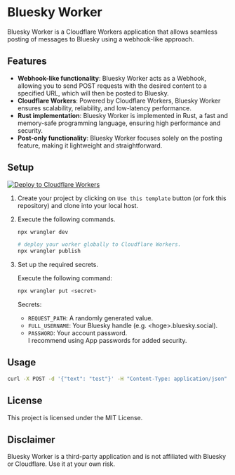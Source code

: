 # Bluesky Worker

Bluesky Worker is a Cloudflare Workers application that allows seamless posting of messages to Bluesky using a webhook-like approach.

## Features

- **Webhook-like functionality**: Bluesky Worker acts as a Webhook, allowing you to send POST requests with the desired content to a specified URL, which will then be posted to Bluesky.
- **Cloudflare Workers**: Powered by Cloudflare Workers, Bluesky Worker ensures scalability, reliability, and low-latency performance.
- **Rust implementation**: Bluesky Worker is implemented in Rust, a fast and memory-safe programming language, ensuring high performance and security.
- **Post-only functionality**: Bluesky Worker focuses solely on the posting feature, making it lightweight and straightforward.

## Setup

[![Deploy to Cloudflare Workers](https://deploy.workers.cloudflare.com/button)](https://deploy.workers.cloudflare.com/?url=https://github.com/bridge-y/bluesky-worker)

1. Create your project by clicking on `Use this template` button (or fork this repository) and clone into your local host.

2. Execute the following commands.

   ```bash
   npx wrangler dev

   # deploy your worker globally to Cloudflare Workers.
   npx wrangler publish
   ```

3. Set up the required secrets.

   Execute the following command:

   ```bash
   npx wrangler put <secret>
   ```

   Secrets:

   - `REQUEST_PATH`: A randomly generated value.
   - `FULL_USERNAME`: Your Bluesky handle (e.g. \<hoge\>.bluesky.social).
   - `PASSWORD`: Your account password.  
     I recommend using App passwords for added security.

## Usage

```bash
curl -X POST -d '{"text": "test"}' -H "Content-Type: application/json" https://<your worker domain>/<REQUEST_PATH>
```

## License

This project is licensed under the MIT License.

## Disclaimer

Bluesky Worker is a third-party application and is not affiliated with Bluesky or Cloudflare. Use it at your own risk.
